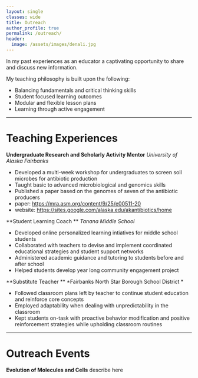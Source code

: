 ```yaml
---
layout: single
classes: wide
title: Outreach
author_profile: true
permalink: /outreach/
header:
  image: /assets/images/denali.jpg
---
```


In my past experiences as an educator
a captivating opportunity to share and discuss new information.

My teaching philosophy is built upon the following:

+ Balancing fundamentals and critical thinking skills
+ Student focused learning outcomes 
+ Modular and flexible lesson plans 
+ Learning through active engagement

---

# Teaching Experiences

**Undergraduate Research and Scholarly Activity Mentor**
*University of Alaska Fairbanks*

+ Developed a multi-week workshop for undergraduates to screen soil microbes for antibiotic production
+ Taught basic to advanced microbiological and genomics skills
+ Published a paper based on the genomes of seven of the antibiotic producers
+ paper: https://mra.asm.org/content/9/25/e00511-20
+ website: https://sites.google.com/alaska.edu/akantibiotics/home 

**Student Learning Coach **
*Tanana Middle School*

+ Developed online personalized learning intiatives for middle school students
+ Collaborated with teachers to devise and implement coordinated educational strategies and student support networks
+ Administered academic guidance and tutoring to students before and after school
+ Helped students develop year long community engagement project


**Substitute Teacher **
*Fairbanks North Star Borough School District *

+ Followed classroom plans left by teacher to continue student education and reinforce core concepts
+ Employed adaptability when dealing with unpredictability in the classroom
+ Kept students on-task with proactive behavior modification and positive reinforcement strategies while upholding classroom routines

---

# Outreach Events

**Evolution of Molecules and Cells** 
describe here
